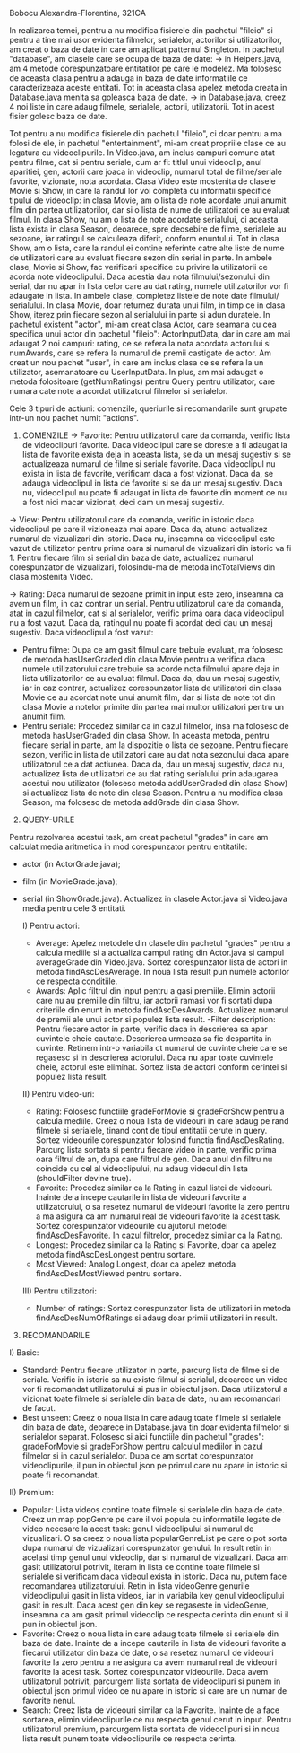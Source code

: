 Bobocu Alexandra-Florentina, 321CA

In realizarea temei, pentru a nu modifica fisierele din pachetul "fileio"
si pentru a tine mai usor evidenta filmelor, serialelor, actorilor si
utilizatorilor, am creat o baza de date in care am aplicat patternul Singleton.
In pachetul "database", am clasele care se ocupa de baza de date:
-> in Helpers.java, am 4 metode corespunzatoare entitatilor pe care le modelez.
Ma folosesc de aceasta clasa pentru a adauga in baza de date informatiile
ce caracterizeaza aceste entitati. Tot in aceasta clasa apelez metoda
creata in Database.java menita sa goleasca baza de date.
-> in Database.java, creez 4 noi liste in care adaug filmele, serialele,
actorii, utilizatorii. Tot in acest fisier golesc baza de date.

Tot pentru a nu modifica fisierele din pachetul "fileio", ci doar pentru a ma
folosi de ele, in pachetul "entertainment", mi-am creat propriile clase ce au
legatura cu videoclipurile. In Video.java, am inclus campuri comune atat pentru
filme, cat si pentru seriale, cum ar fi: titlul unui videoclip, anul aparitiei,
gen, actorii care joaca in videoclip, numarul total de filme/seriale favorite,
vizionate, nota acordata. Clasa Video este mostenita de clasele Movie si Show,
in care la randul lor voi completa cu informatii specifice tipului de
videoclip: in clasa Movie, am o lista de note acordate unui anumit film
din partea utilizatorilor, dar si o lista de nume de utilizatori ce au
evaluat filmul. In clasa Show, nu am o lista de note acordate serialului,
ci aceasta lista exista in clasa Season, deoarece, spre deosebire de
filme, serialele au sezoane, iar ratingul se calculeaza diferit, conform
enuntului. Tot in clasa Show, am o lista, care la randul ei contine
referinte catre alte liste de nume de utilizatori care au evaluat fiecare
sezon din serial in parte. In ambele clase, Movie si Show, fac verificari
specifice cu privire la utilizatorii ce acorda note videoclipului. Daca
acestia dau nota filmului/sezonului din serial, dar nu apar in lista celor
care au dat rating, numele utilizatorilor vor fi adaugate in lista. In ambele
clase, completez listele de note date filmului/ serialului. In clasa
Movie, doar returnez durata unui film, in timp ce in clasa Show, iterez prin
fiecare sezon al serialului in parte si adun duratele.
In pachetul existent "actor", mi-am creat clasa Actor, care seamana cu cea
specifica unui actor din pachetul "fileio": ActorInputData, dar in care am mai
adaugat 2 noi campuri: rating, ce se refera la nota acordata actorului si
numAwards, care se refera la numarul de premii castigate de actor.
Am creat un nou pachet "user", in care am inclus clasa ce se refera la un
utilizator, asemanatoare cu UserInputData. In plus, am mai adaugat o metoda
folositoare (getNumRatings) pentru Query pentru utilizator, care numara cate
note a acordat utilizatorul filmelor si serialelor.

Cele 3 tipuri de actiuni: comenzile, queriurile si recomandarile sunt grupate
intr-un nou pachet numit "actions".

1) COMENZILE
-> Favorite: Pentru utilizatorul care da comanda, verific lista
de videoclipuri favorite. Daca videoclipul care se doreste a fi adaugat la
lista de favorite exista deja in aceasta lista, se da un mesaj sugestiv si se
actualizeaza numarul de filme si seriale favorite. Daca videoclipul nu exista
in lista de favorite, verificam daca a fost vizionat. Daca da, se adauga
videoclipul in lista de favorite si se da un mesaj sugestiv. Daca nu,
videoclipul nu poate fi adaugat in lista de favorite din moment ce nu a fost
nici macar vizionat, deci dam un mesaj sugestiv.

-> View: Pentru utilizatorul care da comanda, verific in istoric daca
videoclipul pe care il vizioneaza mai apare. Daca da, atunci actualizez
numarul de vizualizari din istoric. Daca nu, inseamna ca videoclipul este
vazut de utilizator pentru prima oara si numarul de vizualizari din istoric
va fi 1. Pentru fiecare film si serial din baza de date, actualizez numarul
corespunzator de vizualizari, folosindu-ma de metoda incTotalViews din clasa
mostenita Video.

-> Rating: Daca numarul de sezoane primit in input este zero, inseamna
ca avem un film, in caz contrar un serial. Pentru utilizatorul care da comanda,
atat in cazul filmelor, cat si al serialelor, verific prima oara daca
videoclipul nu a fost vazut. Daca da, ratingul nu poate fi acordat deci dau un
mesaj sugestiv. Daca videoclipul a fost vazut:
- Pentru filme: Dupa ce am gasit filmul care trebuie evaluat, ma
folosesc de metoda hasUserGraded din clasa Movie pentru a verifica daca
numele utilizatorului care trebuie sa acorde nota filmului apare deja in
lista utilizatorilor ce au evaluat filmul. Daca da, dau un mesaj sugestiv,
iar in caz contrar, actualizez corespunzator lista de utilizatori din clasa
Movie ce au acordat note unui anumit film, dar si lista de note tot din clasa
Movie a notelor primite din partea mai multor utilizatori pentru un anumit
film.
- Pentru seriale: Procedez similar ca in cazul filmelor, insa ma
folosesc de metoda hasUserGraded din clasa Show. In aceasta metoda, pentru
fiecare serial in parte, am la dispozitie o lista de sezoane. Pentru fiecare
sezon, verific in lista de utilizatori care au dat nota sezonului daca apare
utilizatorul ce a dat actiunea. Daca da, dau un mesaj sugestiv, daca nu,
actualizez lista de utilizatori ce au dat rating serialului prin adaugarea
acestui nou utilizator (folosesc metoda addUserGraded din clasa Show) si
actualizez lista de note din clasa Season. Pentru a nu modifica clasa Season,
ma folosesc de metoda addGrade din clasa Show.

2) QUERY-URILE

Pentru rezolvarea acestui task, am creat pachetul "grades" in care am
calculat media aritmetica in mod corespunzator pentru entitatile:
- actor (in ActorGrade.java);
- film (in MovieGrade.java);
- serial (in ShowGrade.java).
  Actualizez in clasele Actor.java si Video.java media pentru cele 3 entitati.

  I) Pentru actori:
    - Average: Apelez metodele din clasele din pachetul "grades" pentru
      a calcula mediile si a actualiza campul rating din Actor.java si campul
      averageGrade din Video.java. Sortez corespunzator lista de actori in metoda
      findAscDesAverage. In noua lista result pun numele actorilor ce respecta
      conditiile.
    - Awards: Aplic filtrul din input pentru a gasi premiile. Elimin
      actorii care nu au premiile din filtru, iar actorii ramasi vor fi sortati
      dupa criteriile din enunt in metoda findAscDesAwards. Actualizez numarul de
      premii ale unui actor si populez lista result.
      -Filter description: Pentru fiecare actor in parte, verific daca in descrierea
      sa apar cuvintele cheie cautate. Descrierea urmeaza sa fie despartita in
      cuvinte. Retinem intr-o variabila ct numarul de cuvinte cheie care se regasesc
      si in descrierea actorului. Daca nu apar toate cuvintele cheie, actorul este
      eliminat. Sortez lista de actori conform cerintei si populez lista result.

  II) Pentru video-uri:
    - Rating: Folosesc functiile gradeForMovie si gradeForShow pentru a calcula
      mediile. Creez o noua lista de videouri in care adaug pe rand filmele si
      serialele, tinand cont de tipul entitatii cerute in query. Sortez videourile
      corespunzator folosind functia findAscDesRating. Parcurg lista sortata si pentru
      fiecare video in parte, verific prima oara filtrul de an, dupa care filtrul
      de gen. Daca anul din filtru nu coincide cu cel al videoclipului, nu adaug videoul
      din lista (shouldFilter devine true).
    - Favorite: Procedez similar ca la Rating in cazul listei de videouri. Inainte
      de a incepe cautarile in lista de videouri favorite a utilizatorului, o sa resetez
      numarul de videouri favorite la zero pentru a ma asigura ca am numarul real de
      videouri favorite la acest task. Sortez corespunzator videourile cu ajutorul
      metodei findAscDesFavorite. In cazul filtrelor, procedez similar ca la Rating.
    - Longest: Procedez similar ca la Rating si Favorite, doar ca apelez metoda
      findAscDesLongest pentru sortare.
    - Most Viewed: Analog Longest, doar ca apelez metoda findAscDesMostViewed
      pentru sortare.

  III) Pentru utilizatori:
    - Number of ratings: Sortez corespunzator lista de utilizatori in
      metoda findAscDesNumOfRatings si adaug doar primii utilizatori in result.

3) RECOMANDARILE

I) Basic:
- Standard: Pentru fiecare utilizator in parte, parcurg lista de filme si
de seriale. Verific in istoric sa nu existe filmul si serialul, deoarece un video
vor fi recomandat utilizatorului si pus in obiectul json. Daca utilizatorul a
vizionat toate filmele si serialele din baza de date, nu am recomandari de facut.
- Best unseen: Creez o noua lista in care adaug toate filmele si
serialele din baza de date, deoarece in Database.java tin doar evidenta filmelor
si serialelor separat. Folosesc si aici functiile din pachetul "grades":
gradeForMovie si gradeForShow pentru calculul mediilor in cazul filmelor si
in cazul serialelor. Dupa ce am sortat corespunzator videoclipurile, il
pun in obiectul json pe primul care nu apare in istoric si poate fi recomandat.

II) Premium:
- Popular: Lista videos contine toate filmele si serialele din baza de date.
Creez un map popGenre pe care il voi popula cu informatiile legate de video necesare la acest
task: genul videoclipului si numarul de vizualizari. O sa creez o noua lista popularGenreList
pe care o pot sorta dupa numarul de vizualizari corespunzator genului. In result retin
in acelasi timp genul unui videoclip, dar si numarul de vizualizari. Daca am gasit
utilizatorul potrivit, iteram in lista ce contine toate filmele si serialele si
verificam daca videoul exista in istoric. Daca nu, putem face recomandarea
utilizatorului. Retin in lista videoGenre genurile videoclipului gasit in lista
videos, iar in variabila key genul videoclipului gasit in result. Daca acest gen
din key se regaseste in videoGenre, inseamna ca am gasit primul videoclip
ce respecta cerinta din enunt si il pun in obiectul json.
- Favorite: Creez o noua lista in care adaug toate filmele si serialele din
baza de date. Inainte de a incepe cautarile in lista de videouri favorite a
fiecarui utilizator din baza de date, o sa resetez numarul de videouri
favorite la zero pentru a ne asigura ca avem numarul real de videouri favorite
la acest task. Sortez corespunzator videourile. Daca avem utilizatorul potrivit,
parcurgem lista sortata de videoclipuri si punem in obiectul json primul video
ce nu apare in istoric si care are un numar de favorite nenul.
- Search: Creez lista de videouri similar ca la Favorite. Inainte de a face
sortarea, elimin videoclipurile ce nu respecta genul cerut in input. Pentru
utilizatorul premium, parcurgem lista sortata de videoclipuri si in noua lista
result punem toate videoclipurile ce respecta cerinta.
